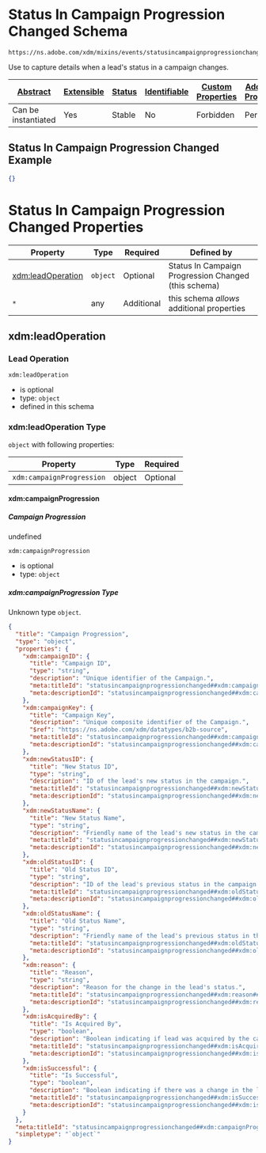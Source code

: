 
# Status In Campaign Progression Changed Schema

```
https://ns.adobe.com/xdm/mixins/events/statusincampaignprogressionchanged
```

Use to capture details when a lead's status in a campaign changes.

| [Abstract](../../../../abstract.md) | [Extensible](../../../../extensions.md) | [Status](../../../../status.md) | [Identifiable](../../../../id.md) | [Custom Properties](../../../../extensions.md) | [Additional Properties](../../../../extensions.md) | Defined In |
|-------------------------------------|-----------------------------------------|---------------------------------|-----------------------------------|------------------------------------------------|----------------------------------------------------|------------|
| Can be instantiated | Yes | Stable | No | Forbidden | Permitted | [fieldgroups/experience-event/events/statusincampaignprogressionchanged.schema.json](fieldgroups/experience-event/events/statusincampaignprogressionchanged.schema.json) |

## Status In Campaign Progression Changed Example
```json
{}
```

# Status In Campaign Progression Changed Properties

| Property | Type | Required | Defined by |
|----------|------|----------|------------|
| [xdm:leadOperation](#xdmleadoperation) | `object` | Optional | Status In Campaign Progression Changed (this schema) |
| `*` | any | Additional | this schema *allows* additional properties |

## xdm:leadOperation
### Lead Operation

`xdm:leadOperation`
* is optional
* type: `object`
* defined in this schema

### xdm:leadOperation Type


`object` with following properties:


| Property | Type | Required |
|----------|------|----------|
| `xdm:campaignProgression`| object | Optional |



#### xdm:campaignProgression
##### Campaign Progression

undefined

`xdm:campaignProgression`
* is optional
* type: `object`

##### xdm:campaignProgression Type

Unknown type `object`.

```json
{
  "title": "Campaign Progression",
  "type": "object",
  "properties": {
    "xdm:campaignID": {
      "title": "Campaign ID",
      "type": "string",
      "description": "Unique identifier of the Campaign.",
      "meta:titleId": "statusincampaignprogressionchanged##xdm:campaignID##title##82611",
      "meta:descriptionId": "statusincampaignprogressionchanged##xdm:campaignID##description##92571"
    },
    "xdm:campaignKey": {
      "title": "Campaign Key",
      "description": "Unique composite identifier of the Campaign.",
      "$ref": "https://ns.adobe.com/xdm/datatypes/b2b-source",
      "meta:titleId": "statusincampaignprogressionchanged##xdm:campaignKey##title##24381",
      "meta:descriptionId": "statusincampaignprogressionchanged##xdm:campaignKey##description##21781"
    },
    "xdm:newStatusID": {
      "title": "New Status ID",
      "type": "string",
      "description": "ID of the lead's new status in the campaign.",
      "meta:titleId": "statusincampaignprogressionchanged##xdm:newStatusID##title##9671",
      "meta:descriptionId": "statusincampaignprogressionchanged##xdm:newStatusID##description##62811"
    },
    "xdm:newStatusName": {
      "title": "New Status Name",
      "type": "string",
      "description": "Friendly name of the lead's new status in the campaign.",
      "meta:titleId": "statusincampaignprogressionchanged##xdm:newStatusName##title##22141",
      "meta:descriptionId": "statusincampaignprogressionchanged##xdm:newStatusName##description##91131"
    },
    "xdm:oldStatusID": {
      "title": "Old Status ID",
      "type": "string",
      "description": "ID of the lead's previous status in the campaign.",
      "meta:titleId": "statusincampaignprogressionchanged##xdm:oldStatusID##title##67911",
      "meta:descriptionId": "statusincampaignprogressionchanged##xdm:oldStatusID##description##59681"
    },
    "xdm:oldStatusName": {
      "title": "Old Status Name",
      "type": "string",
      "description": "Friendly name of the lead's previous status in the campaign.",
      "meta:titleId": "statusincampaignprogressionchanged##xdm:oldStatusName##title##37491",
      "meta:descriptionId": "statusincampaignprogressionchanged##xdm:oldStatusName##description##20631"
    },
    "xdm:reason": {
      "title": "Reason",
      "type": "string",
      "description": "Reason for the change in the lead's status.",
      "meta:titleId": "statusincampaignprogressionchanged##xdm:reason##title##17191",
      "meta:descriptionId": "statusincampaignprogressionchanged##xdm:reason##description##81611"
    },
    "xdm:isAcquiredBy": {
      "title": "Is Acquired By",
      "type": "boolean",
      "description": "Boolean indicating if lead was acquired by the campaign.",
      "meta:titleId": "statusincampaignprogressionchanged##xdm:isAcquiredBy##title##67071",
      "meta:descriptionId": "statusincampaignprogressionchanged##xdm:isAcquiredBy##description##91521"
    },
    "xdm:isSuccessful": {
      "title": "Is Successful",
      "type": "boolean",
      "description": "Boolean indicating if there was a change in the lead's status.",
      "meta:titleId": "statusincampaignprogressionchanged##xdm:isSuccessful##title##15821",
      "meta:descriptionId": "statusincampaignprogressionchanged##xdm:isSuccessful##description##4811"
    }
  },
  "meta:titleId": "statusincampaignprogressionchanged##xdm:campaignProgression##title##89841",
  "simpletype": "`object`"
}
```









